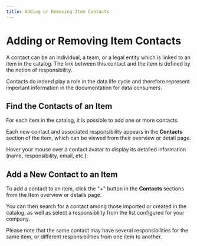 ```yaml
---
title: Adding or Removing Item Contacts
---
```


# Adding or Removing Item Contacts

A contact can be an individual, a team, or a legal entity which is linked to an item in the catalog. The link between this contact and the item is defined by the notion of responsibility.

Contacts do indeed play a role in the data life cycle and therefore represent important information in the documentation for data consumers.
 
## Find the Contacts of an Item

For each item in the catalog, it is possible to add one or more contacts. 

Each new contact and associated responsibility appears in the **Contacts** section of the item, which can be viewed from their overview or detail page.

Hover your mouse over a contact avatar to display its detailed information (name, responsibility, email, etc.). 

## Add a New Contact to an Item

To add a contact to an item, click the "+" button in the **Contacts** sections from the Item overview or details page.

You can then search for a contact among those imported or created in the catalog, as well as select a responsibility from the list configured for your company.

Please note that the same contact may have several responsibilities for the same item, or different responsibilities from one item to another.
